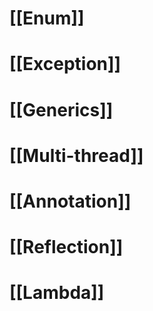 
# [[Enum]]

# [[Exception]]

# [[Generics]]

# [[Multi-thread]]

# [[Annotation]]

# [[Reflection]]

# [[Lambda]]
